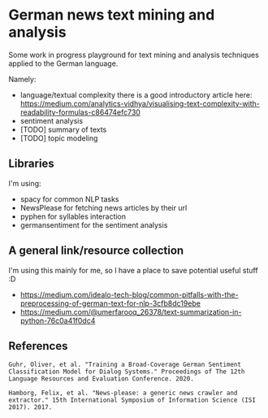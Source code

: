 # German news text mining and analysis

Some work in progress playground for text mining and analysis techniques
applied to the German language.

Namely:
 - language/textual complexity
  there is a good introductory article here: https://medium.com/analytics-vidhya/visualising-text-complexity-with-readability-formulas-c86474efc730
 - sentiment analysis
 - [TODO] summary of texts
 - [TODO] topic modeling

## Libraries
 I'm using:
 - spacy for common NLP tasks
 - NewsPlease for fetching news articles by their url
 - pyphen for syllables interaction
 - germansentiment for the sentiment analysis

## A general link/resource collection
I'm using this mainly for me, so I have a place to save potential useful stuff :D
- https://medium.com/idealo-tech-blog/common-pitfalls-with-the-preprocessing-of-german-text-for-nlp-3cfb8dc19ebe
- https://medium.com/@umerfarooq_26378/text-summarization-in-python-76c0a41f0dc4


## References


`Guhr, Oliver, et al. "Training a Broad-Coverage German Sentiment Classification Model for Dialog Systems." Proceedings of The 12th Language Resources and Evaluation Conference. 2020.`

`Hamborg, Felix, et al. "News-please: a generic news crawler and extractor." 15th International Symposium of Information Science (ISI 2017). 2017.`
